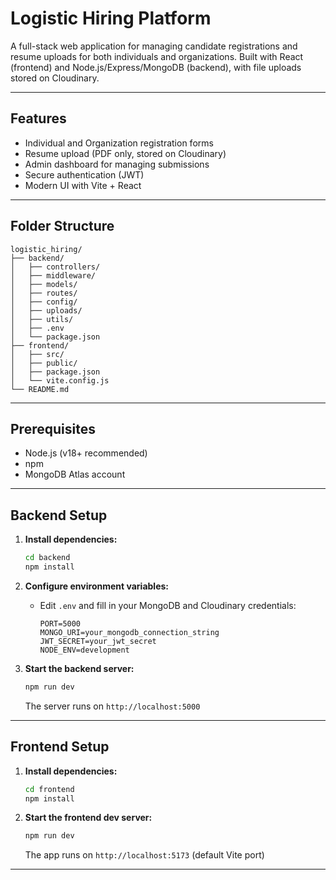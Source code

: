 # Logistic Hiring Platform

A full-stack web application for managing candidate registrations and resume uploads for both individuals and organizations. Built with React (frontend) and Node.js/Express/MongoDB (backend), with file uploads stored on Cloudinary.

---

## Features

- Individual and Organization registration forms
- Resume upload (PDF only, stored on Cloudinary)
- Admin dashboard for managing submissions
- Secure authentication (JWT)
- Modern UI with Vite + React

---

## Folder Structure

```
logistic_hiring/
├── backend/
│   ├── controllers/
│   ├── middleware/
│   ├── models/
│   ├── routes/
│   ├── config/
│   ├── uploads/
│   ├── utils/
│   ├── .env
│   └── package.json
├── frontend/
│   ├── src/
│   ├── public/
│   ├── package.json
│   └── vite.config.js
└── README.md
```

---

## Prerequisites

- Node.js (v18+ recommended)
- npm
- MongoDB Atlas account

---

## Backend Setup

1. **Install dependencies:**

   ```sh
   cd backend
   npm install
   ```

2. **Configure environment variables:**

   - Edit `.env` and fill in your MongoDB and Cloudinary credentials:
     ```env
     PORT=5000
     MONGO_URI=your_mongodb_connection_string
     JWT_SECRET=your_jwt_secret
     NODE_ENV=development
     ```

3. **Start the backend server:**
   ```sh
   npm run dev
   ```
   The server runs on `http://localhost:5000`

---

## Frontend Setup

1. **Install dependencies:**

   ```sh
   cd frontend
   npm install
   ```

2. **Start the frontend dev server:**
   ```sh
   npm run dev
   ```
   The app runs on `http://localhost:5173` (default Vite port)

---
